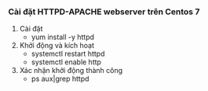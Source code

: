 ### Cài đặt HTTPD-APACHE webserver trên Centos 7
1. Cài đặt
	- yum install -y httpd
2. Khởi động và kích hoạt 
	- systemctl restart httpd
	- systemctl enable http
3. Xác nhận khởi động thành công
	- ps aux|grep httpd
